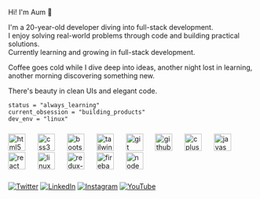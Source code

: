 Hi! I'm Aum 👋  

I'm a 20-year-old developer diving into full-stack development.  
I enjoy solving real-world problems through code and building practical solutions.  
Currently learning and growing in full-stack development.  

Coffee goes cold while I dive deep into ideas, another night lost in learning, another morning discovering something new.

There's beauty in clean UIs and elegant code.  

```
status = "always_learning"
current_obsession = "building_products"
dev_env = "linux"
```


###

<div align="left">
<img src="https://skillicons.dev/icons?i=html" height="35" alt="html5 logo" />
<img width="17" />
<img src="https://skillicons.dev/icons?i=css" height="35" alt="css3 logo" />
<img width="17" />
<img src="https://skillicons.dev/icons?i=bootstrap" height="35" alt="bootstrap logo" />
<img width="17" />
<img src="https://skillicons.dev/icons?i=tailwind" height="35" alt="tailwindcss logo" />
<img width="17" />
<img src="https://skillicons.dev/icons?i=git" height="35" alt="git logo" />
<img width="17" />
<img src="https://skillicons.dev/icons?i=github" height="35" alt="github logo" />
<img width="17" />
<img src="https://skillicons.dev/icons?i=cpp" height="35" alt="cplusplus logo" />
<img width="17" />
<img src="https://skillicons.dev/icons?i=js" height="35" alt="javascript logo" />
<img width="17" />
<img src="https://skillicons.dev/icons?i=react" height="35" alt="react logo" />
<img width="17" />
<img src="https://skillicons.dev/icons?i=linux" height="35" alt="linux logo" />
<img width="17" />
<img src="https://skillicons.dev/icons?i=redux" height="35" alt="redux-toolkit logo" />
<img width="17" />
<img src="https://skillicons.dev/icons?i=firebase" height="35" alt="firebase logo" />
<img width="17" />
<img src="https://skillicons.dev/icons?i=nodejs" height="35" alt="node js logo" />
<img width="17" />
</div>

###

[![Twitter](https://img.shields.io/badge/-Twitter-grey?style=for-the-badge&logo=x)](https://x.com/aummehta_dev) 
[![LinkedIn](https://img.shields.io/badge/-LinkedIn-blue?style=for-the-badge&logo=linkedin)](https://www.linkedin.com/in/aum-mehta-177002265/) 
[![Instagram](https://img.shields.io/badge/Instagram-red?&style=for-the-badge&logo=instagram&logoColor=white)](https://www.instagram.com/mehta.aum01/profilecard/?igsh=djEzd2FvNWQ1b290) 
[![YouTube](https://img.shields.io/badge/-YouTube-red?style=for-the-badge&logo=youtube)](https://www.youtube.com/@aummehta1)

